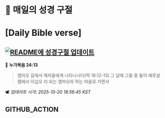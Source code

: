 # 🙏 매일의 성경 구절
# [Daily Bible verse]
## [![README에 성경구절 업데이트](https://github.com/DONGSUKA/first_test/actions/workflows/update-readme-bible.yml/badge.svg)](https://github.com/DONGSUKA/first_test/actions/workflows/update-readme-bible.yml)
<!-- START_BIBLE_VERSE -->
📖 **누가복음 24:13**
> 엠마오 길에서 제자들에게 나타나시다(막 16:12-13) 그 날에 그들 중 둘이 예루살렘에서 이십오 리 되는 엠마오라 하는 마을로 가면서

🕊️ _업데이트 시각: 2025-10-20 18:56:45 KST_
  <!-- END_BIBLE_VERSE -->
## GITHUB_ACTION
